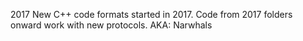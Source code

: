  2017
New C++ code formats started in 2017. Code from 2017 folders onward work with new protocols.
AKA: Narwhals
